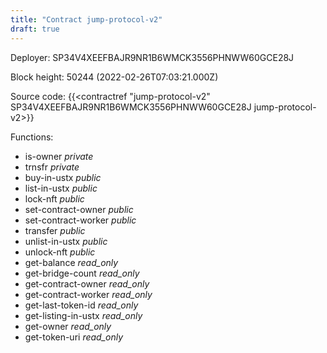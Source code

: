 ```yaml
---
title: "Contract jump-protocol-v2"
draft: true
---
```

Deployer: SP34V4XEEFBAJR9NR1B6WMCK3556PHNWW60GCE28J


 



Block height: 50244 (2022-02-26T07:03:21.000Z)

Source code: {{<contractref "jump-protocol-v2" SP34V4XEEFBAJR9NR1B6WMCK3556PHNWW60GCE28J jump-protocol-v2>}}

Functions:

* is-owner _private_
* trnsfr _private_
* buy-in-ustx _public_
* list-in-ustx _public_
* lock-nft _public_
* set-contract-owner _public_
* set-contract-worker _public_
* transfer _public_
* unlist-in-ustx _public_
* unlock-nft _public_
* get-balance _read_only_
* get-bridge-count _read_only_
* get-contract-owner _read_only_
* get-contract-worker _read_only_
* get-last-token-id _read_only_
* get-listing-in-ustx _read_only_
* get-owner _read_only_
* get-token-uri _read_only_
